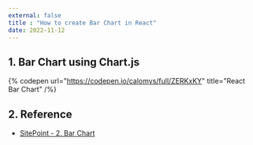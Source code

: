 ```yaml
---
external: false
title : "How to create Bar Chart in React"
date: 2022-11-12
---
```


## 1. Bar Chart using Chart.js

{% codepen url="https://codepen.io/calomys/full/ZERKxKY" title="React Bar Chart" /%}

## 2. Reference

- [SitePoint - 2. Bar Chart](https://codepen.io/SitePoint/pen/XjrjaG)
